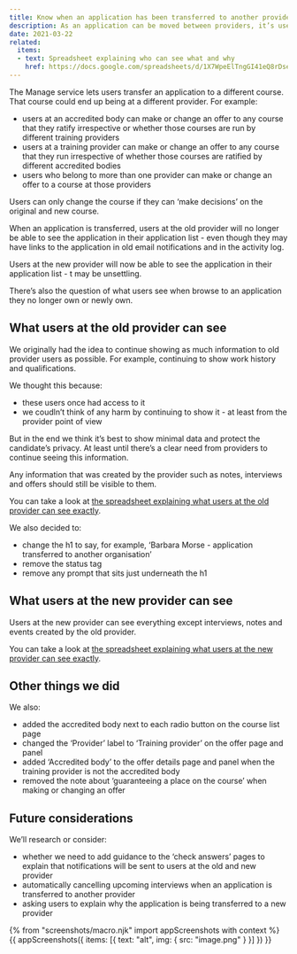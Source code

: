 ```yaml
---
title: Know when an application has been transferred to another provider
description: As an application can be moved between providers, it’s useful for their users to know what’s happened
date: 2021-03-22
related:
  items:
  - text: Spreadsheet explaining who can see what and why
    href: https://docs.google.com/spreadsheets/d/1X7WpeElTngGI41eQ8rDselJQVgOB_u8JZmJFo_F0OMU/edit#gid=0
---
```


The Manage service lets users transfer an application to a different course. That course could end up being at a different provider. For example:

- users at an accredited body can make or change an offer to any course that they ratify irrespective or whether those courses are run by different training providers
- users at a training provider can make or change an offer to any course that they run irrespective of whether those courses are ratified by different accredited bodies
- users who belong to more than one provider can make or change an offer to a course at those providers

Users can only change the course if they can ‘make decisions’ on the original and new course.

When an application is transferred, users at the old provider will no longer be able to see the application in their application list - even though they may have links to the application in old email notifications and in the activity log.

Users at the new provider will now be able to see the application in their application list - t may be unsettling.

There’s also the question of what users see when browse to an application they no longer own or newly own.

## What users at the old provider can see

We originally had the idea to continue showing as much information to old provider users as possible. For example, continuing to show work history and qualifications.

We thought this because:

- these users once had access to it
- we coudln’t think of any harm by continuing to show it - at least from the provider point of view

But in the end we think it’s best to show minimal data and protect the candidate’s privacy. At least until there’s a clear need from providers to continue seeing this information.

Any information that was created by the provider such as notes, interviews and offers should still be visible to them.

You can take a look at [the spreadsheet explaining what users at the old provider can see exactly](https://docs.google.com/spreadsheets/d/1X7WpeElTngGI41eQ8rDselJQVgOB_u8JZmJFo_F0OMU/edit#gid=0).

We also decided to:

- change the h1 to say, for example, ‘Barbara Morse - application transferred to another organisation’
- remove the status tag
- remove any prompt that sits just underneath the h1

## What users at the new provider can see

Users at the new provider can see everything except interviews, notes and events created by the old provider.

You can take a look at [the spreadsheet explaining what users at the new provider can see exactly](https://docs.google.com/spreadsheets/d/1X7WpeElTngGI41eQ8rDselJQVgOB_u8JZmJFo_F0OMU/edit#gid=0).

## Other things we did

We also:

- added the accredited body next to each radio button on the course list page
- changed the ‘Provider’ label to ‘Training provider’ on the offer page and panel
- added ‘Accredited body’ to the offer details page and panel when the training provider is not the accredited body
- removed the note about ‘guaranteeing a place on the course’ when making or changing an offer

## Future considerations

We’ll research or consider:

- whether we need to add guidance to the ‘check answers’ pages to explain that notifications will be sent to users at the old and new provider
- automatically cancelling upcoming interviews when an application is transferred to another provider
- asking users to explain why the application is being transferred to a new provider

{% from "screenshots/macro.njk" import appScreenshots with context %}
{{ appScreenshots({
  items: [{
    text: "alt",
    img: {
      src: "image.png"
    }
  }]
}) }}
